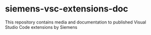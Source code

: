 # siemens-vsc-extensions-doc
This repository contains media and documentation to published Visual Studio Code extensions by Siemens
